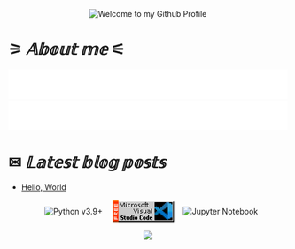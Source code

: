 
<div align="center">
  <img src="https://i.imgur.com/dUsfXjA.gif" style="max-width: 100%;" alt="Welcome to my Github Profile" />
  <br />
</div>


# ⚞ _𝔸𝕓𝕠𝕦𝕥 𝕞𝕖_ ⚟

<img alt="Hi, I'm Marcos Filho and I like data" src="svg3.svg"/>

<img alt="• I'm a Data Science and Artificial Intelligence Undergrad Student @ Federal University of Paraíba¹" src="svg3.svg"/>


# ✉ _𝕃𝕒𝕥𝕖𝕤𝕥 𝕓𝕝𝕠𝕘 𝕡𝕠𝕤𝕥𝕤_

<!-- BLOG-POST-LIST:START -->
- [Hello, World](https://dev.to/mdgf93/hello-world-20df)
<!-- BLOG-POST-LIST:END -->

<div align="center">
<!-- "margin-right: whatever;" -->
<span>&nbsp;&nbsp;</span>  
<img src="https://i.imgur.com/VBMigHL.png" alt="Python v3.9+" align="center">
<span>&nbsp;&nbsp;</span>  
<img src="vscode banner.png" alt="Microsoft Visual Studio Code" align="center"></a>
<span>&nbsp;&nbsp;</span> 
<img src="https://i.imgur.com/op4DH7U.png" alt="Jupyter Notebook" align="center"></a>

<br/>




<!-- Typing SVG by DenverCoder1 - https://github.com/DenverCoder1/readme-typing-svg -->
<p align="center">
  <a href="https://github.com/MarcosDGF"><img src="https://profile-counter.glitch.me/marcosdgf/count.svg"></a>
</p>




